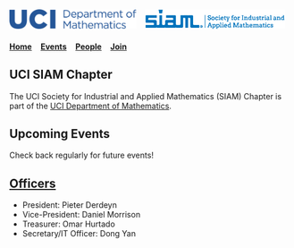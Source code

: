 <img src="/images/UCI_long.png" width="45%">&nbsp;&nbsp;&nbsp;<img src="/images/siam_logo.png" width="50%"> 
---

[**Home**](https://ucisiam.github.io/)&nbsp;&nbsp;&nbsp;
[**Events**](https://ucisiam.github.io/events)&nbsp;&nbsp;&nbsp;
[**People**](https://ucisiam.github.io/people)&nbsp;&nbsp;&nbsp;
[**Join**](https://ucisiam.github.io/join)&nbsp;&nbsp;&nbsp;




## UCI SIAM Chapter

The UCI Society for Industrial and Applied Mathematics (SIAM) Chapter is part of the [UCI Department of Mathematics](https://www.math.uci.edu/).

## Upcoming Events

Check back regularly for future events!

## [Officers](https://ucisiam.github.io/people)

- President: Pieter Derdeyn
- Vice-President: Daniel Morrison
- Treasurer: Omar Hurtado
- Secretary/IT Officer: Dong Yan

